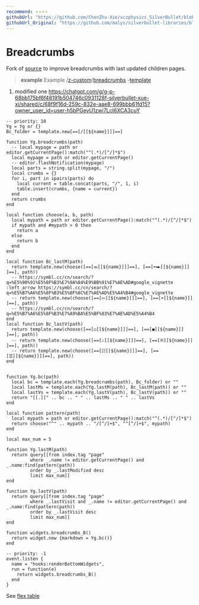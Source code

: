 ```yaml
---
recommend: ⭐⭐⭐⭐
githubUrl: "https://github.com/ChenZhu-Xie/xczphysics_SilverBullet/blob/main/CONFIG/Widget/BreadCrumbs%20Bottom.md"
githubUrl_Original: "https://github.com/malys/silverbullet-libraries/blob/main/src/Breadcrumbs.md"
---
```

# Breadcrumbs
Fork of [source](https://community.silverbullet.md/t/breadcrumbs-for-hierarchical-pages/737) to improve breadcrumbs with last updated children pages.

> **example** Example
> /[z-custom](https://silverbullet.l.malys.ovh/z-custom)/[breadcrumbs](https://silverbullet.l.malys.ovh/z-custom/breadcrumbs) -[template](https://silverbullet.l.malys.ovh/z-custom/breadcrumbs/template)

1. modified one https://chatgpt.com/g/g-p-68bb175bf6f48191b504746c0931128f-silverbullet-xue-xi/shared/c/68f9f16d-259c-832e-aae8-699bbb61fd15?owner_user_id=user-h5bPGeyU1zwi7LcI6XCA3cuY

```space-lua
-- priority: 10
Yg = Yg or {}
Bc_folder = template.new[==[/[[${name}]]​]==]

function Yg.breadcrumbs(path)
  -- local mypage = path or editor.getCurrentPage():match("^(.*)/[^/]*$")
  local mypage = path or editor.getCurrentPage()
  -- editor.flashNotification(mypage)
  local parts = string.split(mypage, "/")
  local crumbs = {}
  for i, part in ipairs(parts) do
    local current = table.concat(parts, "/", 1, i)
    table.insert(crumbs, {name = current})
  end
  return crumbs
end

local function choose(a, b, path)
  local mypath = path or editor.getCurrentPage():match("^(.*)/[^/]*$")
  if mypath and #mypath > 0 then
    return a
  else
    return b
  end
end

local function Bc_lastM(path)
  return template.new(choose([==[⤄[[${name}]]​]==], [==[⬅⮕[[${name}]]​]==], path))
  -- https://symbl.cc/cn/search/?q=%E5%90%91%E5%8F%B3%E7%9A%84%E9%BB%91%E7%AE%AD#google_vignette :left_arrow https://symbl.cc/cn/search/?q=%E5%B7%A6%E5%8F%B3%E5%8F%8C%E7%AE%AD%E5%A4%B4#google_vignette
  -- return template.new(choose([==[⬄[[${name}]]​]==], [==[⬌[[${name}]]​]==], path))
  -- https://symbl.cc/cn/search/?q=%E5%B7%A6%E5%8F%B3%E7%A9%BA%E5%BF%83%E7%AE%AD%E5%A4%B4
end
local function Bc_lastV(path)
  return template.new(choose([==[◻[[${name}]]​]==], [==[◼[[${name}]]​]==], path))
  -- return template.new(choose([==[∴[[${name}]]​]==], [==[※[[${name}]]​]==], path))
  -- return template.new(choose([==[☷[[${name}]]​]==], [==[☰[[${name}]]​]==], path))
end


function Yg.bc(path)
  local bc = template.each(Yg.breadcrumbs(path), Bc_folder) or ""
  local lastMs = template.each(Yg.lastM(path), Bc_lastM(path)) or ""
  local lastVs = template.each(Yg.lastV(path), Bc_lastV(path)) or ""
  return "[[.]]" .. bc .. " " .. lastMs .. " " .. lastVs
end

local function pattern(path)
  local mypath = path or editor.getCurrentPage():match("^(.*)/[^/]*$")
  return choose("^" .. mypath .. "/[^/]+$", "^[^/]+$", mypath)
end

local max_num = 5

function Yg.lastM(path)
  return query[[from index.tag "page" 
         where _.name != editor.getCurrentPage() and _.name:find(pattern(path))
         order by _.lastModified desc
         limit max_num]]
end

function Yg.lastV(path)
  return query[[from index.tag "page" 
         where _.lastVisit and _.name != editor.getCurrentPage() and _.name:find(pattern(path))
         order by _.lastVisit desc
         limit max_num]]
end

function widgets.breadcrumbs_B()
  return widget.new {markdown = Yg.bc()}
end
```

```space-lua
-- priority: -1
event.listen {
  name = "hooks:renderBottomWidgets",
  run = function(e)
    return widgets.breadcrumbs_B()
  end
}
```

See [flex table](https://community.silverbullet.md/t/space-lua-flexbox-columns/2017)